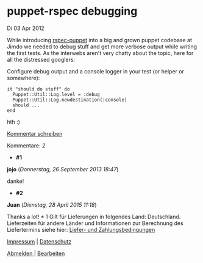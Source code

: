# puppet-rspec debugging
Di
03
Apr
2012

While introducing [rspec-puppet](https://github.com/rodjek/rspec-puppet) into a big and grown puppet codebase at Jimdo we needed to debug stuff and get more verbose
output while writing the first tests. As the interwebs aren't very chatty about the topic, here for all the distressed googlers:

Configure debug output and a console logger in your test (or helper or somewhere):

    
    it "should do stuff" do
      Puppet::Util::Log.level = :debug
      Puppet::Util::Log.newdestination(:console)
      should ...
    end
    

hth :)

[Kommentar schreiben](#)

Kommentare: _2_ 

* **\#1**

**jojo** (_Donnerstag, 26 September 2013 18:47_)

danke!
* **\#2**

**Juan** (_Dienstag, 28 April 2015 11:18_)

Thanks a lot!
* 
1 Gilt für Lieferungen in folgendes Land: Deutschland. Lieferzeiten für andere Länder und Informationen zur Berechnung des Liefertermins siehe hier: [Liefer- und Zahlungsbedingungen](http://www.ruempler.eu/j/shop/deliveryinfo)  

[Impressum](/about/) | [Datenschutz](/j/privacy) 

[Abmelden ](https://e.jimdo.com/app/cms/logout.php)
|
[Bearbeiten](https://a.jimdo.com/app/auth/signin/jumpcms/?page=966846648)
